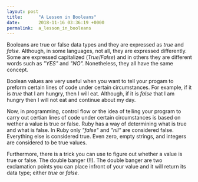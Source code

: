```yaml
---
layout: post
title:      "A Lesson in Booleans"
date:       2018-11-16 03:36:19 +0000
permalink:  a_lesson_in_booleans
---
```



   Booleans are true or false data types and they are expressed as *true* and *false.* Although, in some languages, not all, they are expressed differently. Some are expressed capitalized (*True*/*False*) and in others they are different words such as *"YES"* and *"NO".* Nonetheless, they all have the same concept. 
	 
 Boolean values are very useful when you want to tell your progam to preform certain lines of code under certain circumstances. For example, if it is *true* that I am hungry, then I will eat. Although, if it is *false* that I am hungry then I will not eat and continue about my day. 
	
 Now, in programming, control flow or the idea of telling your program to carry out certian lines of code under certain circumstances is based on wether a value is true or false. Ruby has a way of determining what is true and what is false. In Ruby only *"false"* and *"nil"* are considered false. Everything else is considered true. Even zero, empty strings, and integers are considered to be true values. 
 
 Furthermore, there is a trick you can use to figure out whether a value is true or false. The double banger (!!). The double banger are two exclamation points you can place infront of your value and it will return its data type; either *true* or *false.*


